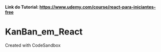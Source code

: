 
<b>Link do Tutorial:<a> https://www.udemy.com/course/react-para-iniciantes-free</a> </b>
# KanBan_em_React
Created with CodeSandbox

